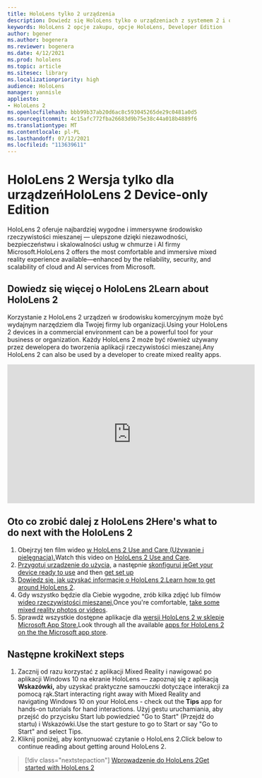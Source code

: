 ```yaml
---
title: HoloLens tylko 2 urządzenia
description: Dowiedz się HoloLens tylko o urządzeniach z systemem 2 i o tym, co należy zrobić po otrzymaniu własnego urządzenia.
keywords: HoloLens 2 opcje zakupu, opcje HoloLens, Developer Edition
author: bgener
ms.author: bogenera
ms.reviewer: bogenera
ms.date: 4/12/2021
ms.prod: hololens
ms.topic: article
ms.sitesec: library
ms.localizationpriority: high
audience: HoloLens
manager: yannisle
appliesto:
- HoloLens 2
ms.openlocfilehash: bbb99b37ab20d6ac8c593045265de29c0481a0d5
ms.sourcegitcommit: 4c15afc772fba26683d9b75e38c44a018b4889f6
ms.translationtype: MT
ms.contentlocale: pl-PL
ms.lasthandoff: 07/12/2021
ms.locfileid: "113639611"
---
```

# <a name="hololens-2-device-only-edition"></a><span data-ttu-id="9e54d-104">HoloLens 2 Wersja tylko dla urządzeń</span><span class="sxs-lookup"><span data-stu-id="9e54d-104">HoloLens 2 Device-only Edition</span></span>

<span data-ttu-id="9e54d-105">HoloLens 2 oferuje najbardziej wygodne i immersywne środowisko rzeczywistości mieszanej — ulepszone dzięki niezawodności, bezpieczeństwu i skalowalności usług w chmurze i AI firmy Microsoft.</span><span class="sxs-lookup"><span data-stu-id="9e54d-105">HoloLens 2 offers the most comfortable and immersive mixed reality experience available—enhanced by the reliability, security, and scalability of cloud and AI services from Microsoft.</span></span>

## <a name="learn-about-hololens-2"></a><span data-ttu-id="9e54d-106">Dowiedz się więcej o HoloLens 2</span><span class="sxs-lookup"><span data-stu-id="9e54d-106">Learn about HoloLens 2</span></span>
<span data-ttu-id="9e54d-107">Korzystanie z HoloLens 2 urządzeń w środowisku komercyjnym może być wydajnym narzędziem dla Twojej firmy lub organizacji.</span><span class="sxs-lookup"><span data-stu-id="9e54d-107">Using your HoloLens 2 devices in a commercial environment can be a powerful tool for your business or organization.</span></span> <span data-ttu-id="9e54d-108">Każdy HoloLens 2 może być również używany przez dewelopera do tworzenia aplikacji rzeczywistości mieszanej.</span><span class="sxs-lookup"><span data-stu-id="9e54d-108">Any HoloLens 2 can also be used by a developer to create mixed reality apps.</span></span>

<iframe width="560" height="315" src="https://www.youtube.com/embed/XwOnHqiNAeU" frameborder="0" allow="accelerometer; autoplay; clipboard-write; encrypted-media; gyroscope; picture-in-picture" allowfullscreen></iframe>

## <a name="heres-what-to-do-next-with-the-hololens-2"></a><span data-ttu-id="9e54d-109">Oto co zrobić dalej z HoloLens 2</span><span class="sxs-lookup"><span data-stu-id="9e54d-109">Here's what to do next with the HoloLens 2</span></span>

1. <span data-ttu-id="9e54d-110">Obejrzyj ten film wideo [w HoloLens 2 Use and Care (Używanie i pielęgnacja).](/hololens/hololens2-maintenance##HoloLens-2-Use-and-Care)</span><span class="sxs-lookup"><span data-stu-id="9e54d-110">Watch this video on [HoloLens 2 Use and Care](/hololens/hololens2-maintenance##HoloLens-2-Use-and-Care).</span></span>
1. <span data-ttu-id="9e54d-111">[Przygotuj urządzenie do użycia,](/hololens/hololens2-setup) a następnie [skonfiguruj je](/hololens/hololens2-start)</span><span class="sxs-lookup"><span data-stu-id="9e54d-111">[Get your device ready to use](/hololens/hololens2-setup) and then [get set up](/hololens/hololens2-start)</span></span>
1. <span data-ttu-id="9e54d-112">[Dowiedz się, jak uzyskać informacje o HoloLens 2.](/hololens/holographic-home)</span><span class="sxs-lookup"><span data-stu-id="9e54d-112">[Learn how to get around HoloLens 2](/hololens/holographic-home).</span></span>
1. <span data-ttu-id="9e54d-113">Gdy wszystko będzie dla Ciebie wygodne, zrób kilka zdjęć lub filmów [wideo rzeczywistości mieszanej.](/hololens/holographic-photos-and-videos)</span><span class="sxs-lookup"><span data-stu-id="9e54d-113">Once you're comfortable, [take some mixed reality photos or videos](/hololens/holographic-photos-and-videos).</span></span>
1. <span data-ttu-id="9e54d-114">Sprawdź wszystkie dostępne aplikacje dla [wersji HoloLens 2 w sklepie Microsoft App Store.](/hololens/holographic-store-apps)</span><span class="sxs-lookup"><span data-stu-id="9e54d-114">Look through all the available [apps for HoloLens 2 on the the Microsoft app store](/hololens/holographic-store-apps).</span></span>

## <a name="next-steps"></a><span data-ttu-id="9e54d-115">Następne kroki</span><span class="sxs-lookup"><span data-stu-id="9e54d-115">Next steps</span></span>

1. <span data-ttu-id="9e54d-116">Zacznij od razu korzystać z aplikacji Mixed Reality i nawigować po aplikacji Windows 10 na ekranie HoloLens — zapoznaj się z aplikacją **Wskazówki,** aby uzyskać praktyczne samouczki dotyczące interakcji za pomocą rąk.</span><span class="sxs-lookup"><span data-stu-id="9e54d-116">Start interacting right away with Mixed Reality and navigating Windows 10 on your HoloLens - check out the **Tips** app for hands-on tutorials for hand interactions.</span></span> <span data-ttu-id="9e54d-117">Użyj gestu uruchamiania, aby przejść do przycisku Start lub powiedzieć "Go to Start" (Przejdź do startu) i Wskazówki.</span><span class="sxs-lookup"><span data-stu-id="9e54d-117">Use the start gesture to go to Start or say "Go to Start" and select Tips.</span></span>
1. <span data-ttu-id="9e54d-118">Kliknij poniżej, aby kontynuować czytanie o HoloLens 2.</span><span class="sxs-lookup"><span data-stu-id="9e54d-118">Click below to continue reading about getting around HoloLens 2.</span></span>

> [!div class="nextstepaction"]
> [<span data-ttu-id="9e54d-119">Wprowadzenie do HoloLens 2</span><span class="sxs-lookup"><span data-stu-id="9e54d-119">Get started with HoloLens 2</span></span>](hololens2-basic-usage.md)